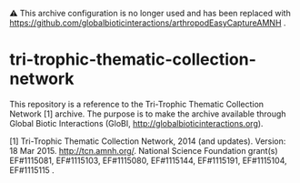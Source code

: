 :warning: This archive configuration is no longer used and has been replaced with  https://github.com/globalbioticinteractions/arthropodEasyCaptureAMNH .

# tri-trophic-thematic-collection-network
This repository is a reference to the Tri-Trophic Thematic Collection Network [1] archive. The purpose is to make the archive available through Global Biotic Interactions (GloBI, http://globalbioticinteractions.org).

[1] Tri-Trophic Thematic Collection Network, 2014 (and updates). Version: 18 Mar 2015. http://tcn.amnh.org/. National Science Foundation grant(s) EF#1115081, EF#1115103, EF#1115080, EF#1115144, EF#1115191, EF#1115104, EF#1115115 .
